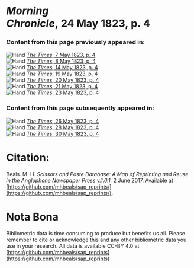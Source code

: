 # *Morning Chronicle*, 24 May 1823, p. 4  
  
### Content from this page previously appeared in:  
![Hand](http://scissorsandpaste.net/wp-content/uploads/2017/06/smallhandpointer.png) [*The Times*, 7 May 1823, p. 4](https://mhbeals.github.io/sap_html/The-Times/The-Times-7-May-1823-p-4)  
![Hand](http://scissorsandpaste.net/wp-content/uploads/2017/06/smallhandpointer.png) [*The Times*, 8 May 1823, p. 4](https://mhbeals.github.io/sap_html/The-Times/The-Times-8-May-1823-p-4)  
![Hand](http://scissorsandpaste.net/wp-content/uploads/2017/06/smallhandpointer.png) [*The Times*, 14 May 1823, p. 4](https://mhbeals.github.io/sap_html/The-Times/The-Times-14-May-1823-p-4)  
![Hand](http://scissorsandpaste.net/wp-content/uploads/2017/06/smallhandpointer.png) [*The Times*, 19 May 1823, p. 4](https://mhbeals.github.io/sap_html/The-Times/The-Times-19-May-1823-p-4)  
![Hand](http://scissorsandpaste.net/wp-content/uploads/2017/06/smallhandpointer.png) [*The Times*, 20 May 1823, p. 4](https://mhbeals.github.io/sap_html/The-Times/The-Times-20-May-1823-p-4)  
![Hand](http://scissorsandpaste.net/wp-content/uploads/2017/06/smallhandpointer.png) [*The Times*, 21 May 1823, p. 4](https://mhbeals.github.io/sap_html/The-Times/The-Times-21-May-1823-p-4)  
![Hand](http://scissorsandpaste.net/wp-content/uploads/2017/06/smallhandpointer.png) [*The Times*, 23 May 1823, p. 4](https://mhbeals.github.io/sap_html/The-Times/The-Times-23-May-1823-p-4)  
  
### Content from this page subsequently appeared in:  
![Hand](http://scissorsandpaste.net/wp-content/uploads/2017/06/smallhandpointer.png) [*The Times*, 26 May 1823, p. 4](https://mhbeals.github.io/sap_html/The-Times/The-Times-26-May-1823-p-4)  
![Hand](http://scissorsandpaste.net/wp-content/uploads/2017/06/smallhandpointer.png) [*The Times*, 28 May 1823, p. 4](https://mhbeals.github.io/sap_html/The-Times/The-Times-28-May-1823-p-4)  
![Hand](http://scissorsandpaste.net/wp-content/uploads/2017/06/smallhandpointer.png) [*The Times*, 30 May 1823, p. 4](https://mhbeals.github.io/sap_html/The-Times/The-Times-30-May-1823-p-4)  


# Citation: 

Beals. M. H. *Scissors and Paste Database: A Map of Reprinting and Reuse in the Anglophone Newspaper Press v.1.0.1.* 2 June 2017. Available at [https://github.com/mhbeals/sap_reprints/](https://github.com/mhbeals/sap_reprints/). 

# Nota Bona

Bibliometric data is time consuming to produce but benefits us all. Please remember to cite or acknowledge this and any other bibliometric data you use in your research. All data is available CC-BY 4.0 at [https://github.com/mhbeals/sap_reprints](https://github.com/mhbeals/sap_reprints)
